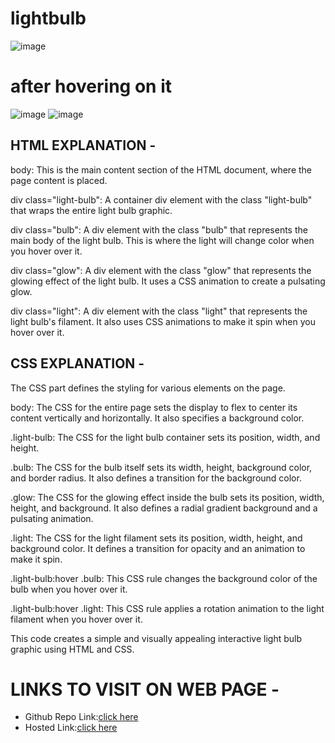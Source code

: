 # lightbulb
![image](https://github.com/namishagurunani/lightbulb/assets/126158413/c9464692-177a-489e-afa0-483fe6b145ff)
# after hovering on it
![image](https://github.com/namishagurunani/lightbulb/assets/126158413/9ed624aa-a950-4b77-bff6-55f1c82db821)
![image](https://github.com/namishagurunani/lightbulb/assets/126158413/bf10de56-0c56-41bc-bf62-fed28908de87)

## HTML EXPLANATION - 
body: This is the main content section of the HTML document, where the page content is placed.

div class="light-bulb": A container div element with the class "light-bulb" that wraps the entire light bulb graphic.

div class="bulb": A div element with the class "bulb" that represents the main body of the light bulb. This is where the light will change color when you hover over it.

div class="glow": A div element with the class "glow" that represents the glowing effect of the light bulb. It uses a CSS animation to create a pulsating glow.

div class="light": A div element with the class "light" that represents the light bulb's filament. It also uses CSS animations to make it spin when you hover over it.

## CSS EXPLANATION - 
The CSS part defines the styling for various elements on the page.

body: The CSS for the entire page sets the display to flex to center its content vertically and horizontally. It also specifies a background color.

.light-bulb: The CSS for the light bulb container sets its position, width, and height.

.bulb: The CSS for the bulb itself sets its width, height, background color, and border radius. It also defines a transition for the background color.

.glow: The CSS for the glowing effect inside the bulb sets its position, width, height, and background. It also defines a radial gradient background and a pulsating animation.

.light: The CSS for the light filament sets its position, width, height, and background color. It defines a transition for opacity and an animation to make it spin.

.light-bulb:hover .bulb: This CSS rule changes the background color of the bulb when you hover over it.

.light-bulb:hover .light: This CSS rule applies a rotation animation to the light filament when you hover over it.

This code creates a simple and visually appealing interactive light bulb graphic using HTML and CSS.

# LINKS TO VISIT ON WEB PAGE -
- Github Repo Link:[click here](https://github.com/namishagurunani/lightbulb)
- Hosted Link:[click here](https://namishagurunani.github.io/lightbulb/)
